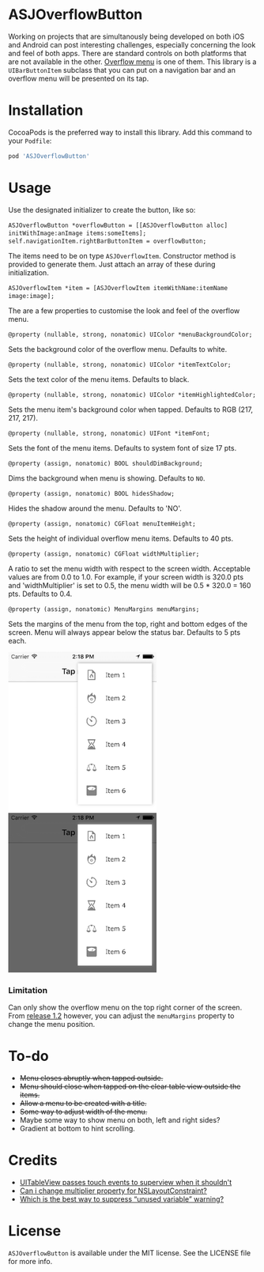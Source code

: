 # ASJOverflowButton

Working on projects that are simultanously being developed on both iOS and Android can post interesting challenges, especially concerning the look and feel of both apps. There are standard controls on both platforms that are not available in the other. [Overflow menu](https://developer.android.com/design/patterns/actionbar.html) is one of them. This library is a `UIBarButtonItem` subclass that you can put on a navigation bar and an overflow menu will be presented on its tap.

# Installation

CocoaPods is the preferred way to install this library. Add this command to your `Podfile`:

```ruby
pod 'ASJOverflowButton'
```

# Usage

Use the designated initializer to create the button, like so:

```objc
ASJOverflowButton *overflowButton = [[ASJOverflowButton alloc] initWithImage:anImage items:someItems];
self.navigationItem.rightBarButtonItem = overflowButton;
```

The items need to be on type `ASJOverflowItem`. Constructor method is provided to generate them. Just attach an array of these during initialization.

```objc
ASJOverflowItem *item = [ASJOverflowItem itemWithName:itemName image:image];
```

The are a few properties to customise the look and feel of the overflow menu.

```objc
@property (nullable, strong, nonatomic) UIColor *menuBackgroundColor;
```
Sets the background color of the overflow menu. Defaults to white.

```objc
@property (nullable, strong, nonatomic) UIColor *itemTextColor;
```
Sets the text color of the menu items. Defaults to black.

```objc
@property (nullable, strong, nonatomic) UIColor *itemHighlightedColor;
```
Sets the menu item's background color when tapped. Defaults to RGB (217, 217, 217).

```objc
@property (nullable, strong, nonatomic) UIFont *itemFont;
```
Sets the font of the menu items. Defaults to system font of size 17 pts.

```objc
@property (assign, nonatomic) BOOL shouldDimBackground;
```
Dims the background when menu is showing. Defaults to `NO`.

```objc
@property (assign, nonatomic) BOOL hidesShadow;
```
Hides the shadow around the menu. Defaults to 'NO'.

```objc
@property (assign, nonatomic) CGFloat menuItemHeight;
```
Sets the height of individual overflow menu items. Defaults to 40 pts.

```objc
@property (assign, nonatomic) CGFloat widthMultiplier;
```
A ratio to set the menu width with respect to the screen width. Acceptable values are from 0.0 to 1.0. For example, if your screen width is 320.0 pts and 'widthMultiplier' is set to 0.5, the menu width will be 0.5 * 320.0 = 160 pts. Defaults to 0.4.

```objc
@property (assign, nonatomic) MenuMargins menuMargins;
```
Sets the margins of the menu from the top, right and bottom edges of the screen. Menu will always appear below the status bar. Defaults to 5 pts each.

![alt tag](Images/Normal.png)
![alt tag](Images/Dimmed.png)

### Limitation

Can only show the overflow menu on the top right corner of the screen. From [release 1.2](https://github.com/sudeepjaiswal/ASJOverflowButton/releases/tag/1.2) however, you can adjust the `menuMargins` property to change the menu position.

# To-do

- ~~Menu closes abruptly when tapped outside.~~
- ~~Menu should close when tapped on the clear table view outside the items.~~
- ~~Allow a menu to be created with a title.~~
- ~~Some way to adjust width of the menu.~~
- Maybe some way to show menu on both, left and right sides?
- Gradient at bottom to hint scrolling.

# Credits

- [UITableView passes touch events to superview when it shouldn't](http://stackoverflow.com/questions/11570160/uitableview-passes-touch-events-to-superview-when-it-shouldnt)
- [Can i change multiplier property for NSLayoutConstraint?](http://stackoverflow.com/questions/19593641/can-i-change-multiplier-property-for-nslayoutconstraint#comment54574185_27831003)
- [Which is the best way to suppress “unused variable” warning?](http://stackoverflow.com/questions/17622237/which-is-the-best-way-to-suppress-unused-variable-warning)

# License

`ASJOverflowButton` is available under the MIT license. See the LICENSE file for more info.
